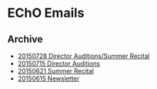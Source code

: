 # EChO Emails

## Archive
- [20150728 Director Auditions/Summer Recital](http://eepurl.com/butlq5)
- [20150715 Director Auditions](http://eepurl.com/btotsn)
- [20150621 Summer Recital](http://eepurl.com/bq50-j)
- [20150615 Newsletter](http://eepurl.com/bp599j)
